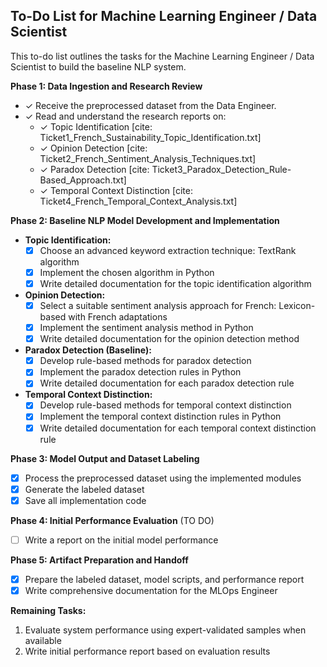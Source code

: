 ## To-Do List for Machine Learning Engineer / Data Scientist

This to-do list outlines the tasks for the Machine Learning Engineer / Data Scientist to build the baseline NLP system.

**Phase 1: Data Ingestion and Research Review**

* ✓ Receive the preprocessed dataset from the Data Engineer.
* ✓ Read and understand the research reports on:
    * ✓ Topic Identification [cite: Ticket1_French_Sustainability_Topic_Identification.txt]
    * ✓ Opinion Detection [cite: Ticket2_French_Sentiment_Analysis_Techniques.txt]
    * ✓ Paradox Detection [cite: Ticket3_Paradox_Detection_Rule-Based_Approach.txt]
    * ✓ Temporal Context Distinction [cite: Ticket4_French_Temporal_Context_Analysis.txt]

**Phase 2: Baseline NLP Model Development and Implementation**

* **Topic Identification:**
    * [x] Choose an advanced keyword extraction technique: TextRank algorithm
    * [x] Implement the chosen algorithm in Python
    * [x] Write detailed documentation for the topic identification algorithm
* **Opinion Detection:**
    * [x] Select a suitable sentiment analysis approach for French: Lexicon-based with French adaptations
    * [x] Implement the sentiment analysis method in Python
    * [x] Write detailed documentation for the opinion detection method
* **Paradox Detection (Baseline):**
    * [x] Develop rule-based methods for paradox detection
    * [x] Implement the paradox detection rules in Python
    * [x] Write detailed documentation for each paradox detection rule
* **Temporal Context Distinction:**
    * [x] Develop rule-based methods for temporal context distinction
    * [x] Implement the temporal context distinction rules in Python
    * [x] Write detailed documentation for each temporal context distinction rule

**Phase 3: Model Output and Dataset Labeling**

* [x] Process the preprocessed dataset using the implemented modules
* [x] Generate the labeled dataset
* [x] Save all implementation code

**Phase 4: Initial Performance Evaluation** (TO DO)

* [ ] Write a report on the initial model performance

**Phase 5: Artifact Preparation and Handoff**

* [x] Prepare the labeled dataset, model scripts, and performance report
* [x] Write comprehensive documentation for the MLOps Engineer

**Remaining Tasks:**
1. Evaluate system performance using expert-validated samples when available
2. Write initial performance report based on evaluation results
